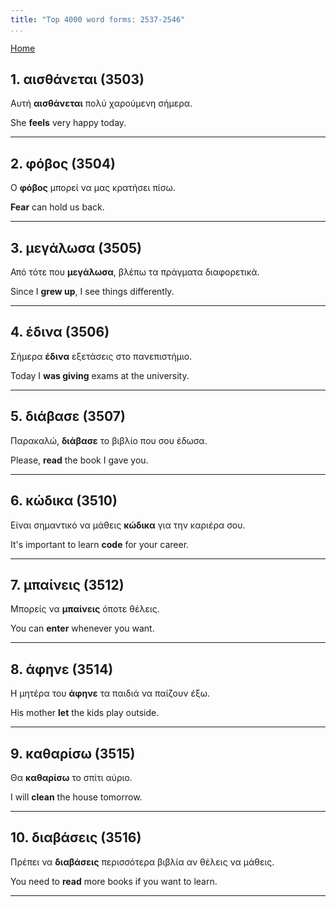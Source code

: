 ```yaml
---
title: "Top 4000 word forms: 2537-2546"
...
```


[Home](./) 

## 1. αισθάνεται (3503)

Αυτή **αισθάνεται** πολύ χαρούμενη σήμερα.  

She **feels** very happy today.

---

## 2. φόβος (3504)

Ο **φόβος** μπορεί να μας κρατήσει πίσω.

**Fear** can hold us back.

---

## 3. μεγάλωσα (3505)

Από τότε που **μεγάλωσα**, βλέπω τα πράγματα διαφορετικά.  

Since I **grew up**, I see things differently.

---

## 4. έδινα (3506)

Σήμερα **έδινα** εξετάσεις στο πανεπιστήμιο.  

Today I **was giving** exams at the university.

---

## 5. διάβασε (3507)

Παρακαλώ, **διάβασε** το βιβλίο που σου έδωσα.  

Please, **read** the book I gave you.

---

## 6. κώδικα (3510)

Είναι σημαντικό να μάθεις **κώδικα** για την καριέρα σου.  

It's important to learn **code** for your career.

---

## 7. μπαίνεις (3512)

Μπορείς να **μπαίνεις** όποτε θέλεις.  

You can **enter** whenever you want.

---

## 8. άφηνε (3514)

Η μητέρα του **άφηνε** τα παιδιά να παίζουν έξω.  

His mother **let** the kids play outside.

---

## 9. καθαρίσω (3515)

Θα **καθαρίσω** το σπίτι αύριο.

I will **clean** the house tomorrow.

---

## 10. διαβάσεις (3516)

Πρέπει να **διαβάσεις** περισσότερα βιβλία αν θέλεις να μάθεις.

You need to **read** more books if you want to learn.

---

